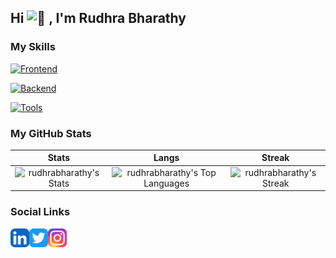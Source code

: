 <h2>Hi <picture>
  <source srcset="https://fonts.gstatic.com/s/e/notoemoji/latest/1f44b/512.webp" type="image/webp">
  <img src="https://fonts.gstatic.com/s/e/notoemoji/latest/1f44b/512.gif" alt="👋" width="32" height="32">
</picture>, I'm Rudhra Bharathy </h2> 

<h3>My Skills</h3>

[![Frontend](https://skillicons.dev/icons?i=html,css,js,ts,react,tailwind,materialui)](https://skillicons.dev)

[![Backend](https://skillicons.dev/icons?i=nodejs,supabase,mysql)](https://skillicons.dev)

[![Tools](https://skillicons.dev/icons?i=git,github,docker,figma,linux)](https://skillicons.dev)

<h3>My GitHub Stats</h3>

| Stats      | Langs           | Streak |
|:-----------:|:---------------:|:------:|
| ![rudhrabharathy's Stats](https://github-readme-stats.vercel.app/api?username=rudhrabharathy&theme=tokyonight&show_icons=true&hide_border=true&count_private=true) | ![rudhrabharathy's Top Languages](https://github-readme-stats.vercel.app/api/top-langs/?username=rudhrabharathy&theme=tokyonight&show_icons=true&hide_border=true&layout=compact) | ![rudhrabharathy's Streak](https://github-readme-streak-stats.herokuapp.com/?user=rudhrabharathy&theme=tokyonight&hide_border=true) |


<h3>Social Links</h3>

<a href="https://www.linkedin.com/in/rudhrabharathy"><img align="left" width="30" src="https://github.com/tandpfun/skill-icons/blob/main/icons/LinkedIn.svg" alt="LinkedIn" /></a>
<a href="https://www.x.com/RudhraBharathy"><img align="left" width="30" src="https://github.com/tandpfun/skill-icons/blob/main/icons/Twitter.svg" alt="Twitter" /></a>
<a href="https://www.instagram.com/ig_rudhrabharathy"><img align="left" width="30" src="https://github.com/tandpfun/skill-icons/blob/main/icons/Instagram.svg" alt="Instagram" /></a>

